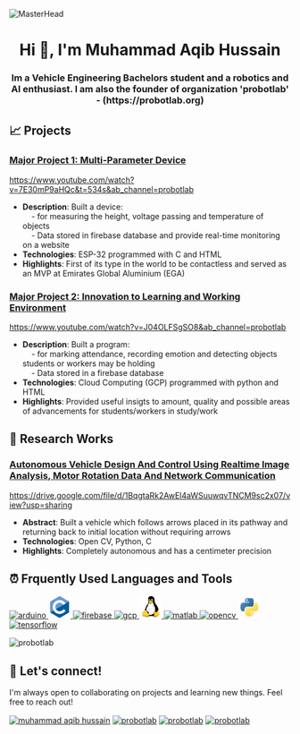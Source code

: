 ![MasterHead](https://drive.google.com/uc?export=view&id=1pnB36bejx4mfrvl5tm6ayMUoylWAUHDK)
<h1 align="center">Hi 👋, I'm Muhammad Aqib Hussain</h1>
<h3 align="center">Im a Vehicle Engineering Bachelors student and a robotics and AI enthusiast. I am also the founder of organization 'probotlab' - (https://probotlab.org)</h3>

## 📈 Projects

### [Major Project 1: Multi-Parameter Device](https://www.youtube.com/watch?v=7E30mP9aHQc&t=533s&ab_channel=probotlab)
https://www.youtube.com/watch?v=7E30mP9aHQc&t=534s&ab_channel=probotlab
- **Description**: Built a device:
<br>&nbsp;&nbsp;&nbsp;&nbsp;- for measuring the height, voltage passing and temperature of objects
<br>&nbsp;&nbsp;&nbsp;&nbsp;- Data stored in firebase database and provide real-time monitoring on a website
- **Technologies**: ESP-32 programmed with C and HTML
- **Highlights**: First of its type in the world to be contactless and served as an MVP at Emirates Global Aluminium (EGA)

### [Major Project 2: Innovation to Learning and Working Environment](https://www.youtube.com/watch?v=J04OLFSgSO8&ab_channel=probotlab)
https://www.youtube.com/watch?v=J04OLFSgSO8&ab_channel=probotlab
- **Description**: Built a program:
<br>&nbsp;&nbsp;&nbsp;&nbsp;- for marking attendance, recording emotion and detecting objects students or workers may be holding
<br>&nbsp;&nbsp;&nbsp;&nbsp;- Data stored in a firebase database 
- **Technologies**: Cloud Computing (GCP) programmed with python and HTML
- **Highlights**: Provided useful insigts to amount, quality and possible areas of advancements for students/workers in study/work

## 📜 Research Works

### [Autonomous Vehicle Design And Control Using Realtime Image Analysis, Motor Rotation Data And Network Communication](https://drive.google.com/file/d/1BqgtaRk2AwEl4aWSuuwqvTNCM9sc2x07/view?usp=sharing)
https://drive.google.com/file/d/1BqgtaRk2AwEl4aWSuuwqvTNCM9sc2x07/view?usp=sharing
- **Abstract**: Built a vehicle which follows arrows placed in its pathway and returning back to initial location without requiring arrows
- **Technologies**: Open CV, Python, C
- **Highlights**: Completely autonomous and has a centimeter precision


## ⏰ Frquently Used Languages and Tools

<p align="left"> <a href="https://www.arduino.cc/" target="_blank" rel="noreferrer"> <img src="https://cdn.worldvectorlogo.com/logos/arduino-1.svg" alt="arduino" width="40" height="40"/> </a> <a href="https://www.cprogramming.com/" target="_blank" rel="noreferrer"> <img src="https://raw.githubusercontent.com/devicons/devicon/master/icons/c/c-original.svg" alt="c" width="40" height="40"/> </a> <a href="https://firebase.google.com/" target="_blank" rel="noreferrer"> <img src="https://www.vectorlogo.zone/logos/firebase/firebase-icon.svg" alt="firebase" width="40" height="40"/> </a> <a href="https://cloud.google.com" target="_blank" rel="noreferrer"> <img src="https://www.vectorlogo.zone/logos/google_cloud/google_cloud-icon.svg" alt="gcp" width="40" height="40"/> </a> <a href="https://www.linux.org/" target="_blank" rel="noreferrer"> <img src="https://raw.githubusercontent.com/devicons/devicon/master/icons/linux/linux-original.svg" alt="linux" width="40" height="40"/> </a> <a href="https://www.mathworks.com/" target="_blank" rel="noreferrer"> <img src="https://upload.wikimedia.org/wikipedia/commons/2/21/Matlab_Logo.png" alt="matlab" width="40" height="40"/> </a> <a href="https://opencv.org/" target="_blank" rel="noreferrer"> <img src="https://www.vectorlogo.zone/logos/opencv/opencv-icon.svg" alt="opencv" width="40" height="40"/> </a> <a href="https://www.python.org" target="_blank" rel="noreferrer"> <img src="https://raw.githubusercontent.com/devicons/devicon/master/icons/python/python-original.svg" alt="python" width="40" height="40"/> </a> <a href="https://www.tensorflow.org" target="_blank" rel="noreferrer"> <img src="https://www.vectorlogo.zone/logos/tensorflow/tensorflow-icon.svg" alt="tensorflow" width="40" height="40"/> </a> </p>

<p><img align="center" src="https://github-readme-stats.vercel.app/api/top-langs?username=probotlab&show_icons=true&locale=en&layout=compact" alt="probotlab" /></p>

## 🤝 Let's connect!
I'm always open to collaborating on projects and learning new things. Feel free to reach out!
<p align="left">
<a href="https://www.linkedin.com/in/muhammad-aqib-hussain-b139042b4" target="_blank"><img align="center" src="https://raw.githubusercontent.com/rahuldkjain/github-profile-readme-generator/master/src/images/icons/Social/linked-in-alt.svg" alt="muhammad aqib hussain" height="30" width="40" /></a>
<a href="https://fb.com/probotlab" target="blank"><img align="center" src="https://raw.githubusercontent.com/rahuldkjain/github-profile-readme-generator/master/src/images/icons/Social/facebook.svg" alt="probotlab" height="30" width="40" /></a>
<a href="https://instagram.com/probotlab" target="blank"><img align="center" src="https://raw.githubusercontent.com/rahuldkjain/github-profile-readme-generator/master/src/images/icons/Social/instagram.svg" alt="probotlab" height="30" width="40" /></a>
<a href="https://www.youtube.com/c/probotlab" target="blank"><img align="center" src="https://raw.githubusercontent.com/rahuldkjain/github-profile-readme-generator/master/src/images/icons/Social/youtube.svg" alt="probotlab" height="30" width="40" /></a>
</p>
